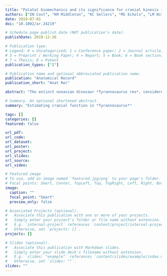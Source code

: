 ```yaml
---
title: "Palatal biomechanics and its significance for cranial kinesis in Tyrannosaurus rex"
authors: ["IN Cost", "KM Middleton", "KC Sellers", "MS Echols", "LM Witmer", "JL Davis", "CM Holliday"]
date: 2019-07-01
doi: "10.1002/ar.24219"

# Schedule page publish date (NOT publication's date).
publishDate: 2019-12-26

# Publication type.
# Legend: 0 = Uncategorized; 1 = Conference paper; 2 = Journal article;
# 3 = Preprint / Working Paper; 4 = Report; 5 = Book; 6 = Book section;
# 7 = Thesis; 8 = Patent
publication_types: ["2"]

# Publication name and optional abbreviated publication name.
publication: "Anatomical Record"
publication_short: "Anat Rec"

abstract: "The extinct nonavian dinosaur *Tyrannosaurus rex*, considered one of the hardest biting animals ever, is often hypothesized to have exhibited cranial kinesis, or, mobility of cranial joints relative to the braincase. Cranial kinesis in T. rex is a biomechanical paradox in that forcefully biting tetrapods usually possess rigid skulls instead of skulls with movable joints. We tested the biomechanical performance of a tyrannosaur skull using a series of static positions mimicking possible excursions of the palate to evaluate Postural Kinetic Competency in *Tyrannosaurus*. A functional extant phylogenetic bracket was employed using taxa, which exhibit measurable palatal excursions: *Psittacus erithacus* (fore-aft movement) and *Gekko gecko* (mediolateral movement). Static finite element models of *Psittacus*, *Gekko*, and *Tyrannosaurus* were constructed and tested with different palatal postures using anatomically informed material properties, loaded with muscle forces derived from dissection, phylogenetic bracketing, and a sensitivity analysis of muscle architecture and tested in orthal biting simulations using element strain as a proxy for model performance. Extant species models showed lower strains in naturally occurring postures compared to alternatives. We found that fore-aft and neutral models of *Tyrannosaurus* experienced lower overall strains than mediolaterally shifted models. Protractor muscles dampened palatal strains, while occipital constraints increased strains about palatocranial joints compared to jaw joint constraints. These loading behaviors suggest that even small excursions can strain elements beyond structural failure. Thus, these postural tests of kinesis, along with the robusticity of other cranial features, suggest that the skull of *Tyrannosaurus* was functionally akinetic."

# Summary. An optional shortened abstract.
summary: "Estimating cranial function in *Tyrannosaurus*"

tags: []
categories: []
featured: false

url_pdf: 
url_code:
url_dataset:
url_poster:
url_project:
url_slides:
url_source:
url_video:

# Featured image
# To use, add an image named `featured.jpg/png` to your page's folder. 
# Focal points: Smart, Center, TopLeft, Top, TopRight, Left, Right, BottomLeft, Bottom, BottomRight.
image:
  caption: ""
  focal_point: "Smart"
  preview_only: false

# Associated Projects (optional).
#   Associate this publication with one or more of your projects.
#   Simply enter your project's folder or file name without extension.
#   E.g. `internal-project` references `content/project/internal-project/index.md`.
#   Otherwise, set `projects: []`.
projects: []

# Slides (optional).
#   Associate this publication with Markdown slides.
#   Simply enter your slide deck's filename without extension.
#   E.g. `slides: "example"` references `content/slides/example/index.md`.
#   Otherwise, set `slides: ""`.
slides: ""
---
```

